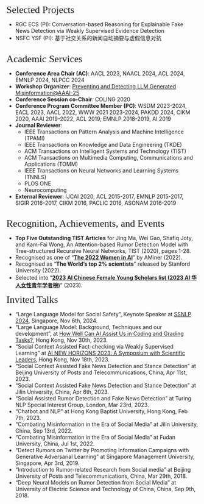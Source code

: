 
<p><span style="font-family:georgia,serif;"><span style="font-size:26px;">Selected Projects</span></span></p>

- RGC ECS (PI): Conversation-based Reasoning for Explainable Fake News Detection via Weakly Supervised Evidence Detection
- NSFC YSF (PI): 基于社交关系的新闻自动摘要与虚假信息对抗    
&emsp;  


<p><span style="font-family:georgia,serif;"><span style="font-size:26px;">Academic Services</span></span></p>

- **Conference Area Chair (AC)**: AACL 2023, NAACL 2024, ACL 2024, EMNLP 2024, NLPCC 2024
- **Workshop Organizer**: [Preventing and Detecting LLM Generated Misinformation@AAAI-25](https://aaai2025-llm-misinformation.github.io/)
- **Conference Session co-Chair**: COLING 2020
- **Conference Program Committee Member (PC)**: WSDM 2023-2024, EACL 2023, AACL 2022, WWW 2021 2023-2024, PAKDD 2024, CIKM 2020, AAAI 2019-2022, ACL 2019, EMNLP 2018-2019, AI 2019
- **Journal Reviewer**:
    - IEEE Transactions on Pattern Analysis and Machine Intelligence (TPAMI)
    - IEEE Transactions on Knowledge and Data Engineering (TKDE)
    - ACM Transactions on Intelligent Systems and Technology (TIST)
    - ACM Transactions on Multimedia Computing, Communications and Applications (TOMM)
    - IEEE Transactions on Neural Networks and Learning Systems (TNNLS)
    - PLOS ONE
    - Neurocomputing
- **External Reviewer**: IJCAI 2020, ACL 2015-2017, EMNLP 2015-2017, SIGIR 2016-2017, CIKM 2016, PACLIC 2016, ASONAM 2016-2019  
&emsp;    


<p><span style="font-family:georgia,serif;"><span style="font-size:26px;">Recognition, Achievements, and Events</span></span></p>

- **Top Five Outstanding TIST Articles** for Jing Ma, Wei Gao, Shafiq Joty, and Kam-Fai Wong, An Attention-based Rumor Detection Model with Tree-structured Recursive Neural Networks, TIST (2020), pages 1-28.  
- Recognised as one of “**[The 2022 Women in AI](https://www.comp.hkbu.edu.hk/v1/?page=fac_ach&id=162)**” by AMiner (2022).  
- Recognised as “**The World’s top 2% scientists**” released by Stanford University (2022).
- Selected into “**[2023 AI Chinese Female Young Scholars list (2023 AI 华人女性青年学者榜)](https://xueshu.baidu.com/usercenter/index/aischolar2023)**” (2023).
&emsp; 


<p><span style="font-family:georgia,serif;"><span style="font-size:26px;">Invited Talks</span></span></p>

- “Large Language Model for Social Safety”, Keynote Speaker at [SSNLP 2024](https://wing-nus.github.io/SSNLP-2024/), Singapore, Nov 6th, 2024.
- “Large Language Model: Background, Techniques and our development”, at [How Well Can AI Assist Us in Coding and Grading Tasks?](https://www.aiforeducation.net/event-details/how-well-can-ai-assist-us-in-coding-and-grading-tasks), Hong Kong, Nov 30th, 2023.
- “Social Context Assisted Fact-checking via Weakly Supervised Learning” at [AI NEW HORIZONS 2023: A Symposium with Scientific Leaders](https://ai-newhorizons2023.com/), Hong Kong, Nov 18th, 2023.
- “Social Context Assisted Fake News Detection and Stance Detection” at Beijing University of Posts and Telecommunications, China, Apr 11st, 2023.
- “Social Context Assisted Fake News Detection and Stance Detection” at Jilin University, China, Apr 6th, 2023.
- “Social Assisted Rumor Detection and Fake News Detection” at Turing NLP Special Interest Group, London, Mar 23rd, 2023.
- “Chatbot and NLP” at Hong Kong Baptist University, Hong Kong, Feb 7th, 2023.
- “Combating Misinformation in the Era of Social Media” at Jilin University, China, Sep 13rd, 2022. 
- “Combating Misinformation in the Era of Social Media” at Fudan University, China, Jul 1st, 2022.  
- “Detect Rumors on Twitter by Promoting Information Campaigns with Generative Adversarial Learning” at Singapore Management University, Singapore, Apr 3rd, 2019. 
- “Introduction to Rumor-related Research from Social media” at Beijing University of Posts and Telecommunications, China, Mar 29th, 2018. 
- “Deep Neural Models on Rumor Detection from Social Media” at University of Electric Science and Technology of China, China, Sep 9th, 2018. 

